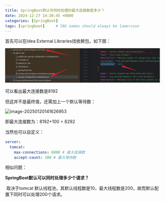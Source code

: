 ```yaml
---
title: SpringBoot默认可同时处理的最大连接数是多少？
date: 2024-12-27 14:30:45 +0800
categories: [SpringBoot]
tags: [springboot]     # TAG names should always be lowercase
---
```


首先可以在Idea External Libraries找依赖包，如下图：

![image-20250120141359055](../assets/image/image-20250120141359055.png)

可以看出最大连接数是8192

但这并不是最终值，还需加上一个默认等待数：

![image-20250120141626953](../assets/image/image-20250120141626953-1737387584140-2.png)

即最大连接数为：8192+100 = 8292

当然也可以自定义：

```yml
server:
  tomcat:
    max-connections: 6000 # 最大连接数
    accept-count: 100 # 最大等待数
```



相似问题：

**SpringBoot默认可以同时处理多少个请求？**

​	取决于tomcat 默认线程池，其默认线程数是10，最大线程数是200，故而默认配置下同时可以处理200个请求。

